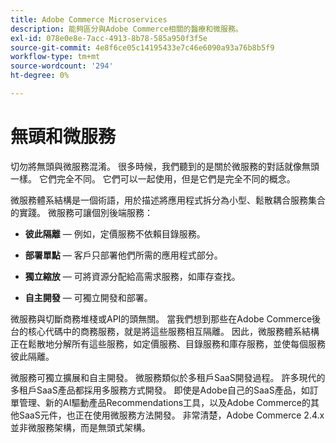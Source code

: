 ```yaml
---
title: Adobe Commerce Microservices
description: 能夠區分與Adobe Commerce相關的醫療和微服務。
exl-id: 078e0e8e-7acc-4913-8b78-585a950f3f5e
source-git-commit: 4e8f6ce05c14195433e7c46e6090a93a76b8b5f9
workflow-type: tm+mt
source-wordcount: '294'
ht-degree: 0%

---
```


# 無頭和微服務

切勿將無頭與微服務混淆。 很多時候，我們聽到的是關於微服務的對話就像無頭一樣。 它們完全不同。 它們可以一起使用，但是它們是完全不同的概念。

微服務體系結構是一個術語，用於描述將應用程式拆分為小型、鬆散耦合服務集合的實踐。 微服務可讓個別後端服務：

- **彼此隔離** — 例如，定價服務不依賴目錄服務。

- **部署單點** — 客戶只部署他們所需的應用程式部分。

- **獨立縮放** — 可將資源分配給高需求服務，如庫存查找。

- **自主開發** — 可獨立開發和部署。

微服務與切斷商務堆棧或API的頭無關。 當我們想到那些在Adobe Commerce後台的核心代碼中的商務服務，就是將這些服務相互隔離。 因此，微服務體系結構正在鬆散地分解所有這些服務，如定價服務、目錄服務和庫存服務，並使每個服務彼此隔離。

微服務可獨立擴展和自主開發。 微服務類似於多租戶SaaS開發過程。 許多現代的多租戶SaaS產品都採用多服務方式開發。 即使是Adobe自己的SaaS產品，如訂單管理、新的AI驅動產品Recommendations工具，以及Adobe Commerce的其他SaaS元件，也正在使用微服務方法開發。 非常清楚，Adobe Commerce 2.4.x並非微服務架構，而是無頭式架構。
